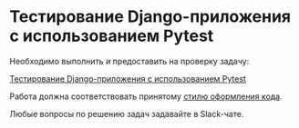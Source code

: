 # Тестирование Django-приложения с использованием Pytest

Необходимо выполнить и предоставить на проверку задачу:

[Тестирование Django-приложения с использованием Pytest](django_testing)

Работа должна соответствовать принятому [стилю оформления кода](https://github.com/netology-code/codestyle/tree/master/python).

Любые вопросы по решению задач задавайте в Slack-чате.
